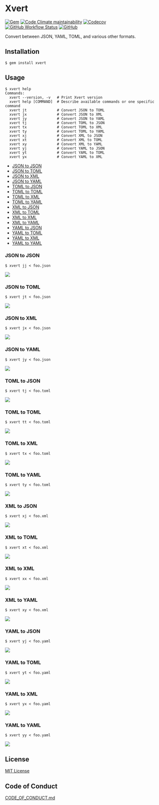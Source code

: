 # Xvert

[![Gem](https://img.shields.io/gem/v/xvert?logo=ruby&logoColor=%23CC342D)](https://rubygems.org/gems/xvert)
[![Code Climate maintainability](https://img.shields.io/codeclimate/maintainability/koki-develop/xvert?logo=codeclimate)](https://codeclimate.com/github/koki-develop/xvert)
[![Codecov](https://img.shields.io/codecov/c/github/koki-develop/xvert?logo=codecov)](https://app.codecov.io/gh/koki-develop/xvert)
[![GitHub Workflow Status](https://img.shields.io/github/actions/workflow/status/koki-develop/xvert/main.yml?logo=github)](https://github.com/koki-develop/xvert/actions/workflows/main.yml)
[![GitHub](https://img.shields.io/github/license/koki-develop/xvert)](./LICENSE.txt)

Convert between JSON, YAML, TOML, and various other formats.

## Installation

```console
$ gem install xvert
```

## Usage

```console
$ xvert help
Commands:
  xvert --version, -v   # Print Xvert version
  xvert help [COMMAND]  # Describe available commands or one specific command
  xvert jt              # Convert JSON to TOML
  xvert jx              # Convert JSON to XML
  xvert jy              # Convert JSON to YAML
  xvert tj              # Convert TOML to JSON
  xvert tx              # Convert TOML to XML
  xvert ty              # Convert TOML to YAML
  xvert xj              # Convert XML to JSON
  xvert xt              # Convert XML to TOML
  xvert xy              # Convert XML to YAML
  xvert yj              # Convert YAML to JSON
  xvert yt              # Convert YAML to TOML
  xvert yx              # Convert YAML to XML
```

- [JSON to JSON](#json-to-json)
- [JSON to TOML](#json-to-toml)
- [JSON to XML](#json-to-xml)
- [JSON to YAML](#json-to-yaml)
- [TOML to JSON](#toml-to-json)
- [TOML to TOML](#toml-to-toml)
- [TOML to XML](#toml-to-xml)
- [TOML to YAML](#toml-to-yaml)
- [XML to JSON](#xml-to-json)
- [XML to TOML](#xml-to-toml)
- [XML to XML](#xml-to-xml)
- [XML to YAML](#xml-to-yaml)
- [YAML to JSON](#yaml-to-json)
- [YAML to TOML](#yaml-to-toml)
- [YAML to XML](#yaml-to-xml)
- [YAML to YAML](#yaml-to-yaml)

### JSON to JSON

```console
$ xvert jj < foo.json
```

![](./assets/jj.gif)

### JSON to TOML

```console
$ xvert jt < foo.json
```

![](./assets/jt.gif)

### JSON to XML

```console
$ xvert jx < foo.json
```

![](./assets/jx.gif)

### JSON to YAML

```console
$ xvert jy < foo.json
```

![](./assets/jy.gif)

### TOML to JSON

```console
$ xvert tj < foo.toml
```

![](./assets/tj.gif)

### TOML to TOML

```console
$ xvert tt < foo.toml
```

![](./assets/tt.gif)

### TOML to XML

```console
$ xvert tx < foo.toml
```

![](./assets/tx.gif)

### TOML to YAML

```console
$ xvert ty < foo.toml
```

![](./assets/ty.gif)

### XML to JSON

```console
$ xvert xj < foo.xml
```

![](./assets/xj.gif)

### XML to TOML

```console
$ xvert xt < foo.xml
```

![](./assets/xt.gif)

### XML to XML

```console
$ xvert xx < foo.xml
```

![](./assets/xx.gif)

### XML to YAML

```console
$ xvert xy < foo.xml
```

![](./assets/xy.gif)

### YAML to JSON

```console
$ xvert yj < foo.yaml
```

![](./assets/yj.gif)

### YAML to TOML

```console
$ xvert yt < foo.yaml
```

![](./assets/yt.gif)

### YAML to XML

```console
$ xvert yx < foo.yaml
```

![](./assets/yx.gif)

### YAML to YAML

```console
$ xvert yy < foo.yaml
```

![](./assets/yy.gif)

## License

[MIT License](./LICENSE.txt)

## Code of Conduct

[CODE_OF_CONDUCT.md](./CODE_OF_CONDUCT.md)
